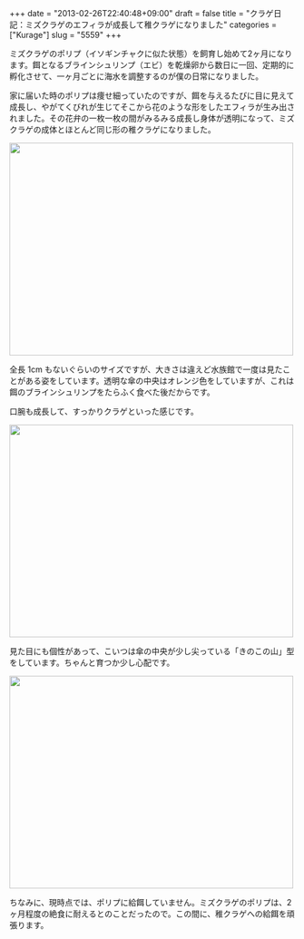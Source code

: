 +++
date = "2013-02-26T22:40:48+09:00"
draft = false
title = "クラゲ日記：ミズクラゲのエフィラが成長して稚クラゲになりました"
categories = ["Kurage"]
slug = "5559"
+++

ミズクラゲのポリプ（イソギンチャクに似た状態）を飼育し始めて2ヶ月になります。餌となるブラインシュリンプ（エビ）を乾燥卵から数日に一回、定期的に孵化させて、一ヶ月ごとに海水を調整するのが僕の日常になりました。

家に届いた時のポリプは痩せ細っていたのですが、餌を与えるたびに目に見えて成長し、やがてくびれが生じてそこから花のような形をしたエフィラが生み出されました。その花弁の一枚一枚の間がみるみる成長し身体が透明になって、ミズクラゲの成体とほとんど同じ形の稚クラゲになりました。

<img class="align-center" src="/images/2013/02/5559_1.jpg" border="0" width="500" height="375" />

全長 1cm もないぐらいのサイズですが、大きさは違えど水族館で一度は見たことがある姿をしています。透明な傘の中央はオレンジ色をしていますが、これは餌のブラインシュリンプをたらふく食べた後だからです。

口腕も成長して、すっかりクラゲといった感じです。

<img class="align-center" src="/images/2013/02/5559_2.jpg" border="0" width="500" height="375" />

見た目にも個性があって、こいつは傘の中央が少し尖っている「きのこの山」型をしています。ちゃんと育つか少し心配です。

<img class="align-center" src="/images/2013/02/5559_3.jpg" border="0" width="500" height="375" />

ちなみに、現時点では、ポリプに給餌していません。ミズクラゲのポリプは、2ヶ月程度の絶食に耐えるとのことだったので。この間に、稚クラゲへの給餌を頑張ります。
